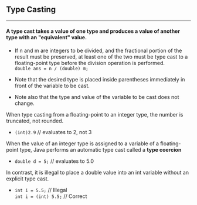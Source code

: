 ## Type Casting
***
#### A type cast takes a value of one type and produces a value of another type with an "equivalent" value.    
* If n and m are integers to be divided, and the fractional portion of the result must be preserved, at least one of the two must be type cast to a floating-point type before the division operation is performed.   
`double ans = n / (double) m;`

* Note that the desired type is placed inside parentheses immediately in front of the variable to be cast.
* Note also that the type and value of the variable to be cast does not change.

When type casting from a floating-point to an integer type, the number is truncated, not rounded.       
* `(int)2.9` // evaluates to 2, not 3

When the value of an integer type is assigned to a variable of a floating-point type, Java performs an automatic type cast called a **type coercion**
* `double d = 5;` // evaluates to 5.0

In contrast, it is illegal to place a double value into an int variable without an explicit type cast.      
* `int i = 5.5;` // Illegal       
`int i = (int) 5.5;` // Correct      
